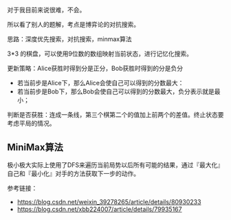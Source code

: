 # 

对于我目前来说很难，不会。

所以看了别人的题解，考点是博弈论的对抗搜索。

思路：深度优先搜索，对抗搜索，minmax算法

3*3 的棋盘，可以使用9位数的数组映射当前状态，进行记忆化搜索。

更新策略：Alice获胜时得到分是正分，Bob获胜时得到的分是负分

- 若当前步是Alice下，那么Alice会使自己可以得到的分数最大：
- 若当前步是Bob下，那么Bob会使自己可以得到的分数最大，负分表示就是最小；

判断是否获胜：连成一条线，第三个棋第二个的值加上前两个的差值。终止状态要考虑平局的情况。



## MiniMax算法

极小极大实际上使用了DFS来遍历当前局势以后所有可能的结果，通过『最大化』自己和『最小化』对手的方法获取下一步的动作。



参考链接：

- https://blog.csdn.net/weixin_39278265/article/details/80930233
- https://blog.csdn.net/xbb224007/article/details/79935167